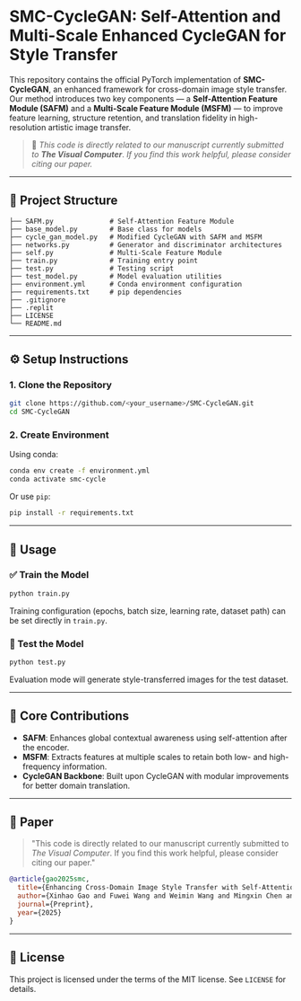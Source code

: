 
# SMC-CycleGAN: Self-Attention and Multi-Scale Enhanced CycleGAN for Style Transfer

This repository contains the official PyTorch implementation of **SMC-CycleGAN**, an enhanced framework for cross-domain image style transfer. Our method introduces two key components — a **Self-Attention Feature Module (SAFM)** and a **Multi-Scale Feature Module (MSFM)** — to improve feature learning, structure retention, and translation fidelity in high-resolution artistic image transfer.

> 📝 *This code is directly related to our manuscript currently submitted to* ***The Visual Computer***. *If you find this work helpful, please consider citing our paper.*

---

## 📁 Project Structure

```
├── SAFM.py              # Self-Attention Feature Module
├── base_model.py        # Base class for models
├── cycle_gan_model.py   # Modified CycleGAN with SAFM and MSFM
├── networks.py          # Generator and discriminator architectures
├── self.py              # Multi-Scale Feature Module
├── train.py             # Training entry point
├── test.py              # Testing script
├── test_model.py        # Model evaluation utilities
├── environment.yml      # Conda environment configuration
├── requirements.txt     # pip dependencies
├── .gitignore
├── .replit
├── LICENSE
└── README.md
```

---

## ⚙️ Setup Instructions

### 1. Clone the Repository

```bash
git clone https://github.com/<your_username>/SMC-CycleGAN.git
cd SMC-CycleGAN
```

### 2. Create Environment

Using conda:

```bash
conda env create -f environment.yml
conda activate smc-cycle
```

Or use `pip`:

```bash
pip install -r requirements.txt
```

---

## 🚀 Usage

### ✅ Train the Model

```bash
python train.py
```

Training configuration (epochs, batch size, learning rate, dataset path) can be set directly in `train.py`.

### 🧪 Test the Model

```bash
python test.py
```

Evaluation mode will generate style-transferred images for the test dataset.

---

## 🧠 Core Contributions

- **SAFM**: Enhances global contextual awareness using self-attention after the encoder.
- **MSFM**: Extracts features at multiple scales to retain both low- and high-frequency information.
- **CycleGAN Backbone**: Built upon CycleGAN with modular improvements for better domain translation.

---

## 📄 Paper

> "This code is directly related to our manuscript currently submitted to *The Visual Computer*. If you find this work helpful, please consider citing our paper."

```bibtex
@article{gao2025smc,
  title={Enhancing Cross-Domain Image Style Transfer with Self-Attention and Multi-Scale Features in SMC-CycleGAN},
  author={Xinhao Gao and Fuwei Wang and Weimin Wang and Mingxin Chen and Zhao Liu and Shenyi Cao},
  journal={Preprint},
  year={2025}
}
```

---

## 📜 License

This project is licensed under the terms of the MIT license. See `LICENSE` for details.
